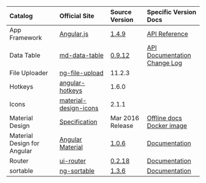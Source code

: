 |Catalog                    |Official Site                 |Source Version  |Specific Version Docs|
|:--------------------------|:-----------------------------|:---------------|:--------------------|
|App Framework              |[Angular.js][ng-1]            |[1.4.9][ng-2]   |[API Reference][ng-3]|
|Data Table                 |[md-data-table][mddt-1]       |[0.9.12][mddt-2]|[API Documentation][mddt-3]<br/>[Change Log][mddt-4]|
|File Uploader              |[ng-file-upload][ngfu-1]      |11.2.3          |
|Hotkeys                    |[angular-hotkeys][ah-1]       |1.6.0           |
|Icons                      |[material-design-icons][mdi-1]|2.1.1           |
|Material Design            |[Specification][md-1]         |Mar 2016 Release|[Offline docs][md-2]<br>[Docker image][md-3]|
|Material Design for Angular|[Angular Material][am-1]      |[1.0.6][am-2]   |[Documentation][am-3]|
|Router                     |[ui-router][uir-1]            |[0.2.18][uir-2] |[Documentation][uir-3]|
|sortable                   |[ng-sortable][ns-1]           |[1.3.6][ns-2]   |[Documentation][ns-3]|

[ah-1]: http://chieffancypants.github.io/angular-hotkeys/
[am-1]: https://material.angularjs.org/latest/
[am-2]: https://github.com/angular/material/tree/v1.0.6
[am-3]: projects/material/1.0.6/index.html
[md-1]: https://www.google.com/design/spec/material-design/introduction.html
[md-2]: http://192.168.1.182:9101/www.google.com/design/spec/material-design/introduction.html
[md-3]: https://github.com/propersoft-cn/material-design-docs
[mddt-1]: https://github.com/daniel-nagy/md-data-table
[mddt-2]: https://github.com/daniel-nagy/md-data-table/tree/v0.9.12
[mddt-3]: projects/md-data-table/0.9.12/README.html#api-documentation
[mddt-4]: projects/md-data-table/0.9.12/CHANGELOG.html
[mdi-1]: http://google.github.io/material-design-icons/
[ng-1]: https://angularjs.org/
[ng-2]: https://github.com/angular/angular.js/tree/v1.4.9
[ng-3]: projects/angular/1.4.9/docs/index.html
[ngfu-1]: https://angular-file-upload.appspot.com/
[uir-1]: https://angular-ui.github.io/ui-router/site/
[uir-2]: https://github.com/angular-ui/ui-router/tree/0.2.18
[uir-3]: projects/ui-router/0.2.18/Home.md
[ns-1]: http://a5hik.github.io/ng-sortable/#/kanban
[ns-2]: https://github.com/a5hik/ng-sortable/tree/1.3.6
[ns-3]: projects/ng-sortable/1.3.6/README.md
